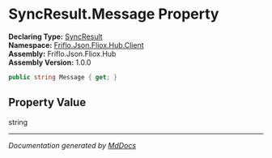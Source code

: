 ﻿<!--  
  <auto-generated>   
    The contents of this file were generated by a tool.  
    Changes to this file may be list if the file is regenerated  
  </auto-generated>   
-->

# SyncResult.Message Property

**Declaring Type:** [SyncResult](../index.md)  
**Namespace:** [Friflo.Json.Fliox.Hub.Client](../../index.md)  
**Assembly:** Friflo.Json.Fliox.Hub  
**Assembly Version:** 1.0.0

```csharp
public string Message { get; }
```

## Property Value

string

___

*Documentation generated by [MdDocs](https://github.com/ap0llo/mddocs)*
